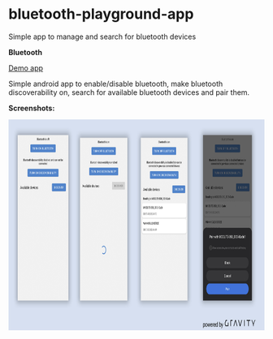 # bluetooth-playground-app
Simple app to manage and search for bluetooth devices 

**Bluetooth**

<a href="https://github.com/raheemadamboev/bluetooth-playground-app/blob/master/app-debug.apk">Demo app</a>

Simple android app to enable/disable bluetooth, make bluetooth discoverability on, search for available bluetooth devices and pair them.

**Screenshots:**

<img src="https://github.com/raheemadamboev/bluetooth-playground-app/blob/master/Bluetooth.jpg" alt="Italian Trulli" width="869" height="416">
